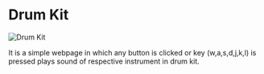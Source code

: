 # Drum Kit

![Drum Kit](https://encrypted-tbn0.gstatic.com/images?q=tbn:ANd9GcTKDYbwJkjEBPQuFOxABDhL0NNIiNOSDX6Tkw&usqp=CAU)

It is a simple webpage in which any button is clicked or key (w,a,s,d,j,k,l) is pressed plays sound of respective instrument in drum kit.
